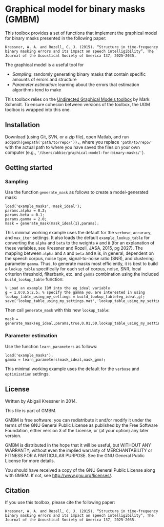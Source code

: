 # Graphical model for binary masks (GMBM)
This toolbox provides a set of functions that implement the graphical model for binary masks presented in the following paper:

```
Kressner, A. A. and Rozell, C. J. (2015). “Structure in time-frequency binary masking errors and its impact on speech intelligibility”, The Journal of the Acoustical Society of America 137, 2025–2035.
```

The graphical model is a useful tool for 

- *Sampling*: randomly generating binary masks that contain specific amounts of errors and structure
- *Parameter estimation*: learning about the errors that estimation algorithms tend to make

This toolbox relies on the [Undirected Graphical Models toolbox](http://www.cs.ubc.ca/~schmidtm/Software/UGM.html) by Mark Schmidt. To ensure cohesion between versions of the toolbox, the UGM toolbox is wrapped into this one.

## Installation
Download (using Git, SVN, or a zip file), open Matlab, and run `addpath(genpath('path/to/repo/'));`, where you replace `'path/to/repo/'` with the actual path to where you have saved the files on your own computer (e.g., `'/Users/abbie/graphical-model-for-binary-masks/'`).

## Getting started
### Sampling
Use the function `generate_mask` as follows to create a model-generated mask:
```
load('example_masks','mask_ideal');
params.alpha = 0.2;
params.beta = 0.1;
params.gamma = 2.0;
mask = generate_mask(mask_ideal{1},params);
```
This minimal working example uses the default for the `verbose`, `accuracy`, and `max_iter` settings. It also loads the default `example_lookup_table` for converting the `alpha` and `beta` to the weights `A` and `B` (for an explanation of these variables, see Kressner and Rozell, JASA, 2015, pg 2027). The mapping between `alpha` and `A` and `beta` and `B` is, in general, dependent on the speech corpus, noise type, signal-to-noise ratio (SNR), and clustering parameter `gamma`. Thus, to generate masks most efficiently, it is best to build a `lookup_table` specifically for each set of corpus, noise, SNR, local criterion threshold, filterbank, etc. and `gamma` combination using the included `build_lookup_table` function:
```
% Load an example IBM into the eg_ideal variable
g = 1.0:0.5:2.5; % specify the gamma you are interested in using
lookup_table_using_my_settings = build_lookup_table(eg_ideal,g);
save('lookup_table_using_my_settings.mat','lookup_table_using_my_settings');
```
Then call `generate_mask` with this new `lookup_table`:
```
mask = generate_mask(eg_ideal,params,true,0.01,50,lookup_table_using_my_settings);
```

### Parameter estimation
Use the function `learn_parameters` as follows:
```
load('example_masks');
gamma = learn_parameters(mask_ideal,mask_gmm);
```
This minimal working example uses the default for the `verbose` and `optimization` settings. 

## License
Written by Abigail Kressner in 2014.

This file is part of GMBM.

GMBM is free software: you can redistribute it and/or modify
it under the terms of the GNU General Public License as published by
the Free Software Foundation, either version 3 of the License, or
(at your option) any later version.

GMBM is distributed in the hope that it will be useful,
but WITHOUT ANY WARRANTY; without even the implied warranty of
MERCHANTABILITY or FITNESS FOR A PARTICULAR PURPOSE.  See the
GNU General Public License for more details.

You should have received a copy of the GNU General Public License
along with GMBM.  If not, see <http://www.gnu.org/licenses/>.

## Citation
If you use this toolbox, please cite the following paper:

```
Kressner, A. A. and Rozell, C. J. (2015). “Structure in time-frequency binary masking errors and its impact on speech intelligibility”, The Journal of the Acoustical Society of America 137, 2025–2035.
```
